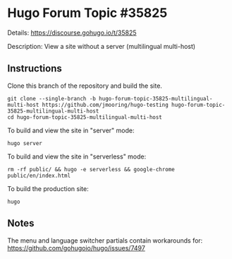 # Hugo Forum Topic #35825

Details: <https://discourse.gohugo.io/t/35825>

Description: View a site without a server (multilingual multi-host)

## Instructions

Clone this branch of the repository and build the site.

```text
git clone --single-branch -b hugo-forum-topic-35825-multilingual-multi-host https://github.com/jmooring/hugo-testing hugo-forum-topic-35825-multilingual-multi-host
cd hugo-forum-topic-35825-multilingual-multi-host
```

To build and view the site in "server" mode:

```text
hugo server
```

To build and view the site in "serverless" mode:

```text
rm -rf public/ && hugo -e serverless && google-chrome public/en/index.html 
```

To build the production site:

```text
hugo
```

## Notes

The menu and language switcher partials contain workarounds for:
<https://github.com/gohugoio/hugo/issues/7497>
